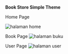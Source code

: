 **Book Store Simple Theme**

Home Page 

![halaman home](https://github.com/ryanaryap/Book-Store-Nodejs/assets/93182970/a9d61748-e8e8-4ee6-b663-bcb49178aa64)

Book Page
![halaman buku](https://github.com/ryanaryap/Book-Store-Nodejs/assets/93182970/c407d747-4228-4d99-8284-a8a26d52f9ff)

User Page
![halaman user](https://github.com/ryanaryap/Book-Store-Nodejs/assets/93182970/4b8a7819-e7a0-4704-b9a3-500b5faee06f)
